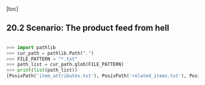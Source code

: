 [toc]
## 20.2 Scenario: The product feed from hell
```python

>>> import pathlib
>>> cur_path = pathlib.Path(".")
>>> FILE_PATTERN = "*.txt"
>>> path_list = cur_path.glob(FILE_PATTERN)
>>> print(list(path_list))
[PosixPath('item_attributes.txt'), PosixPath('related_items.txt'), PosixPath('item_info.txt')]


```